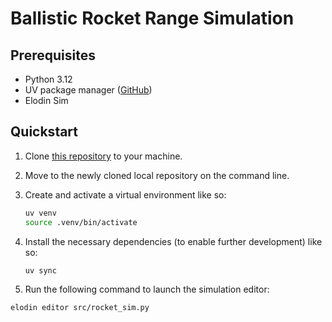 # Ballistic Rocket Range Simulation

## Prerequisites

- Python 3.12
- UV package manager ([GitHub](https://github.com/astral-sh/uv))
- Elodin Sim

## Quickstart

1. Clone [this repository](https://github.com/benracine/elodin-rocket) to your machine.
1. Move to the newly cloned local repository on the command line.
1. Create and activate a virtual environment like so:

   ```bash
   uv venv
   source .venv/bin/activate
   ```

1. Install the necessary dependencies (to enable further development) like so:

   ```bash
   uv sync
   ```

1. Run the following command to launch the simulation editor:

```bash
elodin editor src/rocket_sim.py
```
